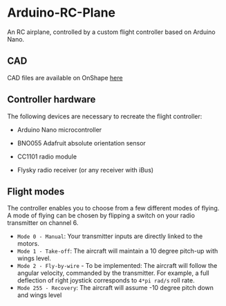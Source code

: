 # Arduino-RC-Plane
An RC airplane, controlled by a custom flight controller based on Arduino Nano.

## CAD

CAD files are available on OnShape [here](https://cad.onshape.com/documents/968e81f1afc8243e275bf7ca/w/acaf7929af669ea720083764/e/5f49399fe13c6903e510c987?renderMode=0&uiState=66e208f6a35c2d67603a374c)

## Controller hardware

The following devices are necessary to recreate the flight controller:
* Arduino Nano microcontroller
* BNO055 Adafruit absolute orientation sensor
* CC1101 radio module

* Flysky radio receiver (or any receiver with iBus)

## Flight modes

The controller enables you to choose from a few different modes of flying. A mode of flying can be chosen by flipping a switch on your radio transmitter on channel 6.

* `Mode 0 - Manual`: Your transmitter inputs are directly linked to the motors.
* `Mode 1 - Take-off`: The aircraft will maintain a 10 degree pitch-up with wings level.
* `Mode 2 - Fly-by-wire` - To be implemented: The aircraft will follow the angular velocity, commanded by the transmitter. For example, a full deflection  of right joystick corresponds to `4*pi rad/s` roll rate.
* `Mode 255 - Recovery`: The aircraft will assume -10 degree pitch down and wings level